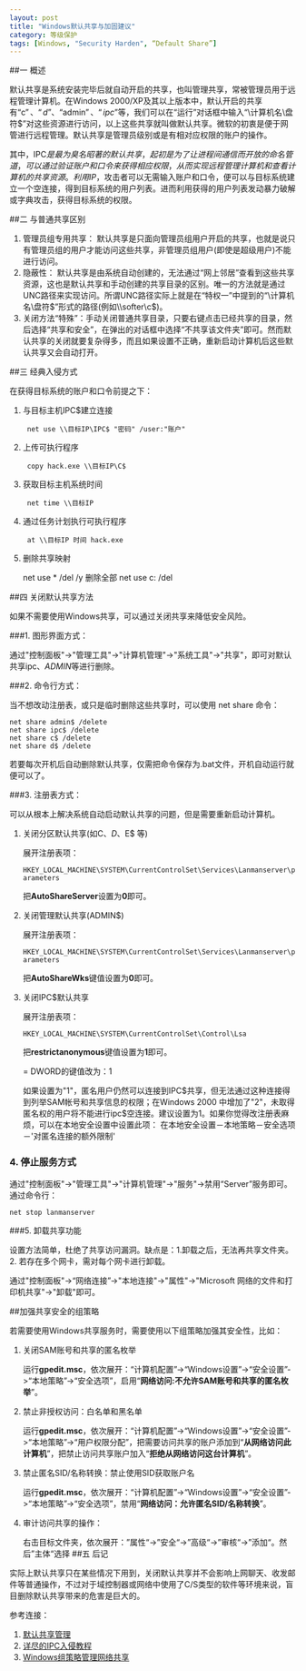 ```yaml
---
layout: post
title: "Windows默认共享与加固建议"
category: 等级保护
tags: [Windows, "Security Harden", “Default Share”]
---
```


##一 概述

默认共享是系统安装完毕后就自动开启的共享，也叫管理共享，常被管理员用于远程管理计算机。在Windows 2000/XP及其以上版本中，默认开启的共享有“c$”、“d$”、“admin$”、“ipc$”等，我们可以在“运行”对话框中输入“\\计算机名\盘符$”对这些资源进行访问，以上这些共享就叫做默认共享。微软的初衷是便于网管进行远程管理。默认共享是管理员级别或是有相对应权限的账户的操作。

其中，IPC$是最为臭名昭著的默认共享，起初是为了让进程间通信而开放的命名管道，可以通过验证账户和口令来获得相应权限，从而实现远程管理计算机和查看计算机的共享资源。利用IP$，攻击者可以无需输入账户和口令，便可以与目标系统建立一个空连接，得到目标系统的用户列表。进而利用获得的用户列表发动暴力破解或字典攻击，获得目标系统的权限。


##二 与普通共享区别

1. 管理员组专用共享：  默认共享是只面向管理员组用户开启的共享，也就是说只有管理员组的用户才能访问这些共享，非管理员组用户(即使是超级用户)不能进行访问。
2. 隐蔽性：  默认共享是由系统自动创建的，无法通过“网上邻居”查看到这些共享资源，这也是默认共享和手动创建的共享目录的区别。唯一的方法就是通过UNC路径来实现访问。所谓UNC路径实际上就是在“特权一”中提到的“\\计算机名\盘符$”形式的路径(例如\\softer\c$)。
3.  关闭方法“特殊”：手动关闭普通共享目录，只要右键点击已经共享的目录，然后选择“共享和安全”，在弹出的对话框中选择“不共享该文件夹”即可。然而默认共享的关闭就要复杂得多，而且如果设置不正确，重新启动计算机后这些默认共享又会自动打开。


##三 经典入侵方式

在获得目标系统的账户和口令前提之下：

1. 与目标主机IPC$建立连接

		net use \\目标IP\IPC$ "密码" /user:"账户"

2. 上传可执行程序

		copy hack.exe \\目标IP\C$

3. 获取目标主机系统时间

		net time \\目标IP

4. 通过任务计划执行可执行程序

		at \\目标IP 时间 hack.exe

5. 删除共享映射

	net use * /del /y  删除全部
	net use c: /del 

##四 关闭默认共享方法

如果不需要使用Windows共享，可以通过关闭共享来降低安全风险。

###1. 图形界面方式：

通过"控制面板"->"管理工具"->"计算机管理"->"系统工具"->"共享"，即可对默认共享ipc$、ADMIN$等进行删除。

###2. 命令行方式：

当不想改动注册表，或只是临时删除这些共享时，可以使用 net share 命令：
	
	net share admin$ /delete
	net share ipc$ /delete
	net share c$ /delete
	net share d$ /delete

若要每次开机后自动删除默认共享，仅需把命令保存为.bat文件，开机自动运行就便可以了。

###3. 注册表方式：

可以从根本上解决系统自动启动默认共享的问题，但是需要重新启动计算机。
	
1. 关闭分区默认共享(如C$、D$、E$ 等)

	展开注册表项：

	`HKEY_LOCAL_MACHINE\SYSTEM\CurrentControlSet\Services\Lanmanserver\parameters`

	把**AutoShareServer**设置为**0**即可。

2. 关闭管理默认共享(ADMIN$)

	展开注册表项：
	
	`HKEY_LOCAL_MACHINE\SYSTEM\CurrentControlSet\Services\Lanmanserver\parameters`

	把**AutoShareWks**键值设置为**0**即可。

3. 关闭IPC$默认共享

	展开注册表项：

	`HKEY_LOCAL_MACHINE\SYSTEM\CurrentControlSet\Control\Lsa`
	
	把**restrictanonymous**键值设置为**1**即可。

	= DWORD的键值改为：1
	
	如果设置为"1"，匿名用户仍然可以连接到IPC$共享，但无法通过这种连接得到列举SAM帐号和共享信息的权限；在Windows 2000 中增加了"2"，未取得匿名权的用户将不能进行ipc$空连接。建议设置为1。如果你觉得改注册表麻烦，可以在本地安全设置中设置此项： 在本地安全设置－本地策略－安全选项－'对匿名连接的额外限制'

###	4. 停止服务方式

通过"控制面板"->"管理工具"->"计算机管理"->"服务"->禁用“Server”服务即可。通过命令行：

	net stop lanmanserver

###5. 卸载共享功能

设置方法简单，杜绝了共享访问漏洞。缺点是：1.卸载之后，无法再共享文件夹。2. 若存在多个网卡，需对每个网卡进行卸载。

通过"控制面板"->“网络连接”->"本地连接"->"属性"->"Microsoft 网络的文件和打印机共享"->"卸载"即可。

##加强共享安全的组策略

若需要使用Windows共享服务时，需要使用以下组策略加强其安全性，比如：

1. 关闭SAM账号和共享的匿名枚举

	运行**gpedit.msc**，依次展开：“计算机配置”->“Windows设置”->“安全设置”->“本地策略”->“安全选项”，启用“**网络访问:不允许SAM账号和共享的匿名枚举**”。
2. 禁止非授权访问：白名单和黑名单
	
	运行**gpedit.msc**，依次展开：“计算机配置”->“Windows设置”->“安全设置”->“本地策略”->“用户权限分配”，把需要访问共享的账户添加到“**从网络访问此计算机**”，把禁止访问共享账户加入“**拒绝从网络访问这台计算机**”。
3. 禁止匿名SID/名称转换：禁止使用SID获取账户名

	运行**gpedit.msc**，依次展开：“计算机配置”->“Windows设置”->“安全设置”->“本地策略”->“安全选项”，禁用“**网络访问：允许匿名SID/名称转换**”。

4. 审计访问共享的操作：

	右击目标文件夹，依次展开：”属性“->”安全“->”高级“->”审核“->”添加“。然后”主体“选择
##五 后记

实际上默认共享只在某些情况下用到，关闭默认共享并不会影响上网聊天、收发邮件等普通操作，不过对于域控制器或网络中使用了C/S类型的软件等环境来说，盲目删除默认共享带来的危害是巨大的。

参考连接：

1. [默认共享管理](http://dada89007.iteye.com/blog/919916)
2. [详尽的IPC入侵教程](http://wenku.baidu.com/link?url=jzC200nrKDqUZyOx41wTUoFxCkRyvg5cXF_dVKmMdI4CGgIWEKP__ZEkiRHxwf62aDueQ5ZOsvGmgqpflleuVRKCehAWM0UfFAtBstyVeNC)
3. [Windows组策略管理网络共享](http://os.yesky.com/win/273/2687273.shtml)